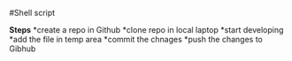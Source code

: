 #Shell script

**Steps**
*create a repo in Github
*clone repo in local laptop
*start developing 
*add the file in temp area
*commit the chnages
*push the changes to Gibhub